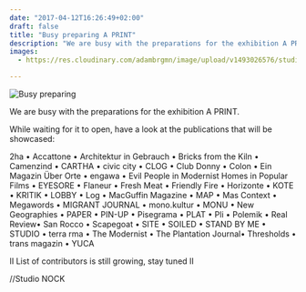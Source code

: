 ```yaml
---
date: "2017-04-12T16:26:49+02:00"
draft: false
title: "Busy preparing A PRINT"
description: "We are busy with the preparations for the exhibition A PRINT"
images:
  - https://res.cloudinary.com/adambrgmn/image/upload/v1493026576/studio-nock/poster_pa%CC%8A_va%CC%88gg_02.jpg

---
```


![Busy preparing](https://res.cloudinary.com/adambrgmn/image/upload/v1493026576/studio-nock/poster_pa%CC%8A_va%CC%88gg_02.jpg)

We are busy with the preparations for the exhibition A PRINT.

While waiting for it to open, have a look at the publications that will be showcased:
<!--more-->

2ha • Accattone • Architektur in Gebrauch • Bricks from the Kiln • Camenzind • CARTHA • civic city • CLOG • Club Donny • Colon • Ein Magazin Über Orte • engawa • Evil People in Modernist Homes in Popular Films • EYESORE • Flaneur • Fresh Meat • Friendly Fire • Horizonte • KOTE • KRITIK • LOBBY • Log • MacGuffin Magazine • MAP • Mas Context • Megawords • MIGRANT JOURNAL • mono.kultur • MONU • New Geographies • PAPER • PIN-UP • Pisegrama • PLAT • Pli • Polemik • Real Review• San Rocco • Scapegoat • SITE • SOILED • STAND BY ME • STUDIO • terra  rma • The Modernist • The Plantation Journal• Thresholds • trans magazin • YUCA

II List of contributors is still growing, stay tuned II

//Studio NOCK
